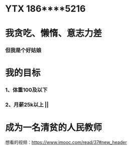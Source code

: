 # YTX 186****5216

# 我贪吃、懒惰、意志力差
### 但我是个好姑娘

# 我的目标
### 1、体重100及以下
### 2、月薪25k以上 ||
# 成为一名清贫的人民教师

想看的视频：https://www.imooc.com/read/37#new_header


